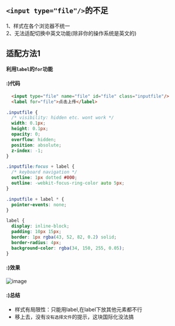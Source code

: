 ## `<input type="file"/>`的不足

1、样式在各个浏览器不统一  
2、无法适配切换中英文功能(除非你的操作系统是英文的)  

## 适配方法1
**利用`label`的`for`功能**

#### :)代码
```html
  <input type="file" name="file" id="file" class="inputfile"/>
  <label for="file">点击上传</label>
```

```css
.inputfile {
  /* visibility: hidden etc. wont work */
  width: 0.1px;
  height: 0.1px;
  opacity: 0;
  overflow: hidden;
  position: absolute;
  z-index: -1;
}

.inputfile:focus + label {
  /* keyboard navigation */
  outline: 1px dotted #000;
  outline: -webkit-focus-ring-color auto 5px;
}

.inputfile + label * {
  pointer-events: none;
}

label {
  display: inline-block;
  padding: 10px 15px;
  border: 1px rgba(43, 52, 82, 0.2) solid;
  border-radius: 4px;
  background-color: rgba(34, 150, 255, 0.05);
}
```

#### :)效果  
![image](https://user-images.githubusercontent.com/16630659/55272580-6ec13180-52f9-11e9-972d-6ea0395284b6.png)

#### :)总结
- 样式有局限性：只能用label,在label下放其他元素都不行
- 移上去，没有`没有选择文件`的提示，这块国际化没法搞

